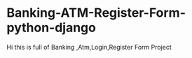 # Banking-ATM-Register-Form-python-django
Hi this is full of Banking ,Atm,Login,Register Form Project
